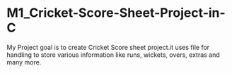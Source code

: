 # M1_Cricket-Score-Sheet-Project-in-C
My Project goal is to create Cricket Score sheet project.it uses file for handling to store various information like runs, wickets, overs, extras and many more.
